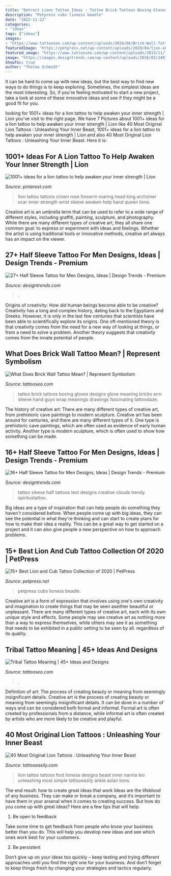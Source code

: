```yaml
---
title: "Detroit Lions Tattoo Ideas : Tattoo Brick Tattoos Boxing Gloves Designs Glove Meaning Bricks Arm Sleeve Hand Guys Wrap Meanings Drawings Fascinating Tattoodaze"
description: "Petpress cubs lioness beadle"
date: "2022-11-22"
categories:
- "ideas"
tags: ["ideas"]
images:
- "https://www.tattooseo.com/wp-content/uploads/2018/08/Brick-Wall-Tattoo-Meaning-18.jpg"
featuredImage: "https://petpress.net/wp-content/uploads/2020/04/lion-and-cub-tattoo-design.jpg"
featured_image: "https://www.tattooseo.com/wp-content/uploads/2013/11/Tribal-Tattoo-Meanings-40.jpg"
image: "https://images.designtrends.com/wp-content/uploads/2016/03/24071346/Awesome-Tattoo-Design-for-Men.jpg"
ShowToc: true
author: "Thelma Schmidt"
---
```



It can be hard to come up with new ideas, but the best way to find new ways to do things is to keep exploring. Sometimes, the simplest ideas are the most interesting. So, if you're feeling motivated to start a new project, take a look at some of these innovative ideas and see if they might be a good fit for you.

	

		
looking for 1001+ ideas for a lion tattoo to help awaken your inner strength | Lion you've visit to the right page. We have 7 Pictures about 1001+ ideas for a lion tattoo to help awaken your inner strength | Lion like 40 Most Original Lion Tattoos : Unleashing Your Inner Beast, 1001+ ideas for a lion tattoo to help awaken your inner strength | Lion and also 40 Most Original Lion Tattoos : Unleashing Your Inner Beast. Here it is:
		
    
## 1001+ Ideas For A Lion Tattoo To Help Awaken Your Inner Strength | Lion

<img loading=lazy src="https://i.pinimg.com/736x/4e/dc/df/4edcdf63c0130cfd6b0beff4ed0f169f.jpg" onerror="this.onerror=null;this.src='https://tse2.mm.bing.net/th?id=OIP.xYm61sjwvYEONv4Gd7yFfwHaLE&amp;pid=15.1';" alt="1001+ ideas for a lion tattoo to help awaken your inner strength | Lion">

_Source: pinterest.com_

>lion tattoo tattoos crown rose forearm roaring head king archziner scar inner strength wrist sleeve awaken help hand queen lions. 

	

Creative art is an umbrella term that can be used to refer to a wide range of different styles, including graffiti, painting, sculpture, and photography. While there are many different types of creative art, they all share one common goal: to express or experiment with ideas and feelings. Whether the artist is using traditional tools or innovative methods, creative art always has an impact on the viewer.

    
## 27+ Half Sleeve Tattoo For Men Designs, Ideas | Design Trends - Premium

<img loading=lazy src="https://images.designtrends.com/wp-content/uploads/2016/03/24071346/Awesome-Tattoo-Design-for-Men.jpg" onerror="this.onerror=null;this.src='https://tse2.mm.bing.net/th?id=OIP.RktRH5w70heXAbZp7g1HcgHaHa&amp;pid=15.1';" alt="27+ Half Sleeve Tattoo for Men Designs, Ideas | Design Trends - Premium">

_Source: designtrends.com_

>. 

	

Origins of creativity: How did human beings become able to be creative?
Creativity has a long and complex history, dating back to the Egyptians and Greeks. However, it is only in the last few centuries that scientists have been able to scientifically explore its origins. One oft-mentioned theory is that creativity comes from the need for a new way of looking at things, or from a need to solve a problem. Another theory suggests that creativity comes from the innate potential of people.

    
## What Does Brick Wall Tattoo Mean? | Represent Symbolism

<img loading=lazy src="https://www.tattooseo.com/wp-content/uploads/2018/08/Brick-Wall-Tattoo-Meaning-18.jpg" onerror="this.onerror=null;this.src='https://tse3.mm.bing.net/th?id=OIP.3iGbeIOCeL16jC9kC9BKbgAAAA&amp;pid=15.1';" alt="What Does Brick Wall Tattoo Mean? | Represent Symbolism">

_Source: tattooseo.com_

>tattoo brick tattoos boxing gloves designs glove meaning bricks arm sleeve hand guys wrap meanings drawings fascinating tattoodaze. 

	

The history of creative art: There are many different types of creative art, from prehistoric cave paintings to modern sculpture.
Creative art has been around for centuries, and there are many different types of it. One type is prehistoric cave paintings, which are often used as evidence of early human activity. Another type is modern sculpture, which is often used to show how something can be made.

    
## 16+ Half Sleeve Tattoo For Men Designs, Ideas | Design Trends - Premium

<img loading=lazy src="https://images.designtrends.com/wp-content/uploads/2016/03/24065020/Text-Tattoo-for-Men.jpg" onerror="this.onerror=null;this.src='https://tse1.mm.bing.net/th?id=OIP.NB4ppX-05Y1kkWJaUX3qSwHaHe&amp;pid=15.1';" alt="16+ Half Sleeve Tattoo for Men Designs, Ideas | Design Trends - Premium">

_Source: designtrends.com_

>tattoo sleeve half tattoos text designs creative clouds trendy spiritustattoo. 

	

Big ideas are a type of inspiration that can help people do something they haven't considered before. When people come up with big ideas, they can see the potential in what they're thinking and can start to create plans for how to make their idea a reality. This can be a great way to get started on a project and it can also give people a new perspective on how to approach problems.

    
## 15+ Best Lion And Cub Tattoo Collection Of 2020 | PetPress

<img loading=lazy src="https://petpress.net/wp-content/uploads/2020/04/lion-and-cub-tattoo-design.jpg" onerror="this.onerror=null;this.src='https://tse4.mm.bing.net/th?id=OIP.RJRtiw5aXivwIHmLXY5QFwHaHi&amp;pid=15.1';" alt="15+ Best Lion and Cub Tattoo Collection of 2020 | PetPress">

_Source: petpress.net_

>petpress cubs lioness beadle. 

	

Creative art is a form of expression that involves using one's own creativity and imagination to create things that may be seen aseither beautiful or unpleasant. There are many different types of creative art, each with its own unique style and effects. Some people may see creative art as nothing more than a way to express themselves, while others may see it as something that needs to be exhibited in a public setting to be seen by all. regardless of its quality.

    
## Tribal Tattoo Meaning | 45+ Ideas And Designs

<img loading=lazy src="https://www.tattooseo.com/wp-content/uploads/2013/11/Tribal-Tattoo-Meanings-40.jpg" onerror="this.onerror=null;this.src='https://tse4.mm.bing.net/th?id=OIP.cVrfqHq3FXIRY1pptsSn7gAAAA&amp;pid=15.1';" alt="Tribal Tattoo Meaning | 45+ Ideas and Designs">

_Source: tattooseo.com_

>. 

	

Definition of art: The process of creating beauty or meaning from seemingly insignificant details.
Creative art is the process of creating beauty or meaning from seemingly insignificant details. It can be done in a number of ways and can be considered both formal and informal. Formal art is often created by professionals from a distance, while informal art is often created by artists who are more likely to be creative and playful.

    
## 40 Most Original Lion Tattoos : Unleashing Your Inner Beast

<img loading=lazy src="http://www.tattooeasily.com/wp-content/uploads/2014/05/Lion-Tattoo.jpg" onerror="this.onerror=null;this.src='https://tse4.mm.bing.net/th?id=OIP.18jmcrXlq6o5gXs5ltWsAQHaGO&amp;pid=15.1';" alt="40 Most Original Lion Tattoos : Unleashing Your Inner Beast">

_Source: tattooeasily.com_

>lion tattoo tattoos foot lioness designs beast inner narnia leo unleashing most simple tattooeasily ankle aslan lions. 

	

The end result: how to create great ideas that work
Ideas are the lifeblood of any business. They can make or break a company, and it’s important to have them in your arsenal when it comes to creating success. But how do you come up with great ideas? Here are a few tips that will help:
1. Be open to feedback

Take some time to get feedback from people who know your business better than you do. This will help you develop new ideas and see which ones work best for your customers.

2. Be persistent

Don’t give up on your ideas too quickly – keep testing and trying different approaches until you find the right one for your business. And don’t forget to keep things fresh by changing your strategies and tactics regularly.

